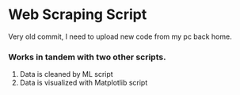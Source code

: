 # Web Scraping Script

Very old commit, I need to upload new code from my pc back home.

### Works in tandem with two other scripts.
1. Data is cleaned by ML script
2. Data is visualized with Matplotlib script
